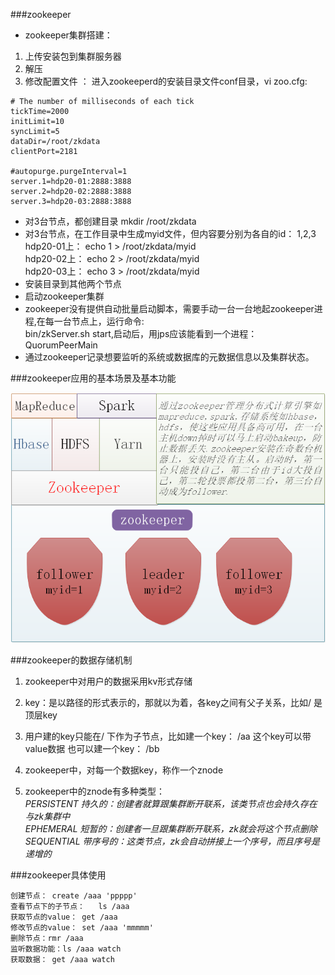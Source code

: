 ###zookeeper

* zookeeper集群搭建：  

1. 上传安装包到集群服务器
2. 解压  
3. 修改配置文件 ： 
进入zookeeperd的安装目录文件conf目录，vi zoo.cfg:  

```
# The number of milliseconds of each tick
tickTime=2000
initLimit=10
syncLimit=5
dataDir=/root/zkdata
clientPort=2181

#autopurge.purgeInterval=1
server.1=hdp20-01:2888:3888
server.2=hdp20-02:2888:3888
server.3=hdp20-03:2888:3888
```

* 对3台节点，都创建目录 mkdir /root/zkdata  
* 对3台节点，在工作目录中生成myid文件，但内容要分别为各自的id： 1,2,3  
hdp20-01上：  echo 1 > /root/zkdata/myid  
hdp20-02上：  echo 2 > /root/zkdata/myid  
hdp20-03上：  echo 3 > /root/zkdata/myid  
* 安装目录到其他两个节点
* 启动zookeeper集群
* zookeeper没有提供自动批量启动脚本，需要手动一台一台地起zookeeper进程,在每一台节点上，运行命令:  
bin/zkServer.sh start,启动后，用jps应该能看到一个进程：QuorumPeerMain  
* 通过zookeeper记录想要监听的系统或数据库的元数据信息以及集群状态。

###zookeeper应用的基本场景及基本功能


![zookeeper](images/zookeeper.png "zookeeper")

###zookeeper的数据存储机制

1. zookeeper中对用户的数据采用kv形式存储  
  1. key：是以路径的形式表示的，那就以为着，各key之间有父子关系，比如/ 是顶层key  
  2. 用户建的key只能在/ 下作为子节点，比如建一个key： /aa  这个key可以带value数据 也可以建一个key： /bb
  3. zookeeper中，对每一个数据key，称作一个znode
  
  
2. zookeeper中的znode有多种类型：  
*PERSISTENT  持久的：创建者就算跟集群断开联系，该类节点也会持久存在与zk集群中*  
*EPHEMERAL  短暂的：创建者一旦跟集群断开联系，zk就会将这个节点删除*    
*SEQUENTIAL  带序号的：这类节点，zk会自动拼接上一个序号，而且序号是递增的*  


###zookeeper具体使用

```
创建节点： create /aaa 'ppppp'  
查看节点下的子节点：   ls /aaa  
获取节点的value： get /aaa  
修改节点的value： set /aaa 'mmmmm'  
删除节点：rmr /aaa  
监听数据功能：ls /aaa watch
获取数据： get /aaa watch
```




  
